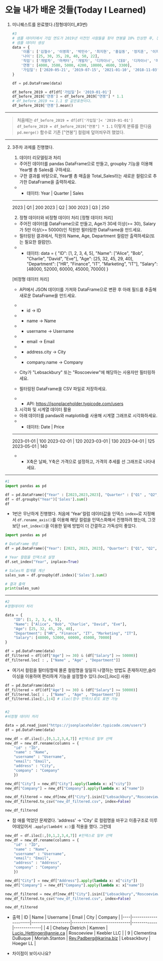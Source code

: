 # 오늘 내가 배운 것들(Today I Learned)

1. 미니퀘스트를 완료했다.(정형데이터_#3번)
    ```py
    #3
    # 샘플 데이터에서 가입 연도가 2019년 이전인 사람들을 찾아 연봉을 10% 인상한 후, 전체 평균 연봉을 계산하는 코드를 작성하세요.
    # 샘플 데이터 생성
    data = {
        '이름': ['김철수', '이영희', '박민수', '최지현', '홍길동', '정지훈', '이지은'],
        '나이': [25, 30, 35, 28, 40, 50, 22],
        '직업': ['개발자', '마케터', '개발자', '디자이너', 'CEO', '디자이너', '마케터'],
        '연봉': [4000, 3500, 5000, 4200, 10000, 4600, 3300],
        '가입일': ['2020-05-21', '2019-07-15', '2021-01-10', '2018-11-03', '2017-09-27', '2016-04-11', '2022-03-19']
    }

    df = pd.DataFrame(data)

    df_before_2019 = df[df['가입일']< '2019-01-01']
    df_before_2019['연봉'] = df_before_2019["연봉"] * 1.1
    # df_before_2019 += 1.1 랑 같은표현이다.
    df_before_2019['연봉'].mean()
    ```
---
> 처음에는 
`df_before_2019 = df[df['가입일']< '2019-01-01']`
`df_before_2019 = df_before_2019["연봉"] * 1.1`
이렇게 분류를 한다음 `pd.merge()` 함수로 기존 ["연봉"] 컬럼에 덮어씌우려 했었다.

---

2. 3주차 과제를 진행했다.

    1. 데이터 리모델링과 처리
    - 주어진 데이터를 pandas DataFrame으로 만들고, groupby 기능을 이용해 Year별 총 Sales를 구하세요.
    - 구한 결과를 바탕으로, Year별 총 매출을 Total_Sales라는 새로운 컬럼으로 추가한 DataFrame을 출력하세요.
    - - 데이터:
    Year | Quarter | Sales
    ---------------------
    2023 | Q1      | 200
    2023 | Q2      | 300
    2023 | Q3      | 250

    2. 정형 데이터와 비정형 데이터 처리
    [정형 데이터 처리]
    - 주어진 데이터를 DataFrame으로 만들고, Age가 30세 이상(>= 30), Salary가 5만 이상(>= 50000)인 직원만 필터링한 DataFrame을 만드세요.
    - 필터링된 결과에서, 직원의 Name, Age, Department 컬럼만 출력하세요(또는 필요한 컬럼만).
    - - 데이터:
    data = {
        "ID": [1, 2, 3, 4, 5],
        "Name": ["Alice", "Bob", "Charlie", "David", "Eve"],
        "Age": [25, 32, 45, 29, 40],
        "Department": ["HR", "Finance", "IT", "Marketing", "IT"],
        "Salary": [48000, 52000, 60000, 45000, 70000]
    }

    [비정형 데이터 처리]
    - API에서 JSON 데이터를 가져와 DataFrame으로 변환 후 아래 필드를 추출해 새로운 DataFrame을 만드세요.
    - - id → ID
    - - name → Name
    - - username → Username
    - - email → Email
    - - address.city → City
    - - company.name → Company
    - City가 "Lebsackbury" 또는 "Roscoeview"에 해당하는 사용자만 필터링하세요.
    - 필터링된 DataFrame을 CSV 파일로 저장하세요.

    - - API: https://jsonplaceholder.typicode.com/users


    3. 시각화 및 시계열 데이터 활용
    - 아래 데이터를 pandas와 matplotlib를 사용해 시계열 그래프로 시각화하세요.
    - - 데이터:
    Date       | Price
    -----------------
    2023-01-01 | 100
    2023-02-01 | 120
    2023-03-01 | 130
    2023-04-01 | 125
    2023-05-01 | 140
    - - X축은 날짜, Y축은 가격으로 설정하고, 가격의 추세를 선 그래프로 나타내세요.

---

```py
#1
import pandas as pd

df = pd.DataFrame({"Year" : [2023,2023,2023], "Quarter" : ["Q1" , "Q2", "Q3"], "Sales" :[200,300,250]})
df = df.groupby("Year")['Sales'].sum()
df
```

- 1번은 무난하게 진행했다. 처음에 'Year'컬럼 데이터값을 인덱스 `index=`로 지정해서 `df.rename_axis()`를 이용해 해당 컬럼을 인덱스화해서 진행하려 했는데, 그것보단 `set_index()`을 이용한 밑에 방법이 더 간결하고 가독성이 좋았다.

```py
import pandas as pd

# DataFrame 생성
df = pd.DataFrame({"Year": [2023, 2023, 2023], "Quarter": ["Q1", "Q2", "Q3"], "Sales": [200, 300, 250]})

# Year 컬럼을 인덱스로 설정
df.set_index("Year", inplace=True)

# Sales의 합계를 계산
sales_sum = df.groupby(df.index)['Sales'].sum()

# 결과 출력
print(sales_sum)
```

---

```py
#2
#정형데이터 처리

data = {
    "ID": [1, 2, 3, 4, 5],
    "Name": ["Alice", "Bob", "Charlie", "David", "Eve"],
    "Age": [25, 32, 45, 29, 40],
    "Department": ["HR", "Finance", "IT", "Marketing", "IT"],
    "Salary": [48000, 52000, 60000, 45000, 70000]
}

df = pd.DataFrame(data)
df_filtered = df[(df["Age"] >= 30) & (df["Salary"] >= 50000)]
df_filtered.loc[ : , ["Name" , "Age" , "Department"]]
```

- 여기서 컬럼을 필터링할때 몰론 컬럼명을 일일히 나열하는 방법도 존재하지만,슬라이싱을 이용하여 편리하게 기능을 설정할수 있다.(loc[],iloc[] 사용)

```py
df = pd.DataFrame(data)
df_filtered = df[(df["Age"] >= 30) & (df["Salary"] >= 50000)]
df_filtered.loc[ : , ["Name" , "Age" , "Department"]]
df_filtered.iloc[:,1:4] # iloc(정수 인덱스)로도 표현 가능
```

```py

#2
#비정형 데이터 처리

data = pd.read_json("https://jsonplaceholder.typicode.com/users")
df = pd.DataFrame(data)

new_df = df.iloc[:,[0,1,2,3,4,7]] #인덱스로 일부 선택
new_df = new_df.rename(columns = {
    "id" : "ID",
    "name" : "Name",
    "username" : "Username",
    "email": "Email",
    "address" : "City",
    "company" : "Company"
    })    

new_df["City"] = new_df["City"].apply(lambda x: x["city"])
new_df["Company"] = new_df["Company"].apply(lambda x: x["name"])

new_df_filtered = new_df[new_df["City"].isin(["Lebsackbury","Roscoeview"])]
new_df_filtered.to_csv("new_df_filtered.csv", index=False)

new_df_filtered
```

- 참 애를 먹었던 문제였다. 'address' -> 'City' 로 컬럼명을 바꾸고 이중구조로 이루어데있어서 `.apply(lambd서 x:)`를 적용을 했다. 그런데

```py 
new_df = df.iloc[:,[0,1,2,3,4,7]] #인덱스로 일부 선택
new_df = new_df.rename(columns = {
    "id" : "ID",
    "name" : "Name",
    "username" : "Username",
    "email": "Email",
    "address" : "Address",
    "company" : "Company"
    })    

new_df["City"] = new_df["Address"].apply(lambda x: x["city"])
new_df["Company"] = new_df["Company"].apply(lambda x: x["name"])

new_df_filtered = new_df[new_df["City"].isin(["Lebsackbury","Roscoeview"])]
new_df_filtered.to_csv("new_df_filtered.csv", index=False)

new_df_filtered
```

- 출력
| ID | Name                 | Username           | Email                        | City        | Company      |
|----|----------------------|--------------------|------------------------------|-------------|--------------|
| 4  | Chelsey Dietrich     | Kamren             | Lucio_Hettinger@annie.ca    | Roscoeview  | Keebler LLC  |
| 9  | Clementina DuBuque   | Moriah.Stanton     | Rey.Padberg@karina.biz      | Lebsackbury | Hoeger LL    |

- 차이점이 보이시나요? 